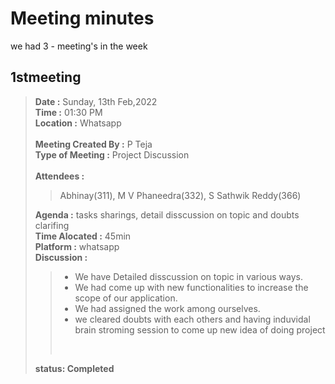 # Meeting minutes
we had 3 - meeting's in the week
## 1stmeeting
> **Date :** Sunday, 13th Feb,2022<br>
> **Time :** 01:30 PM<br>
> **Location :** Whatsapp<br>
> <br>
> **Meeting Created By :** P Teja<br>
> **Type of Meeting :** Project Discussion<br>
> <br>
> **Attendees :** 
>> Abhinay(311), M V Phaneedra(332), S Sathwik Reddy(366)<br>
>
> **Agenda :** tasks sharings, detail disscussion on topic and doubts clarifing<br>
> **Time Alocated :** 45min<br>
> **Platform :** whatsapp<br>
> **Discussion :**<br>
>> * We have Detailed disscussion on topic in various ways.
>> * We had come up with new functionalities to increase the scope of our application.
>> * We had assigned the work among ourselves.
>> * we cleared doubts with each others and having induvidal brain stroming session to come up new idea of doing project 
>> <br>
> **status: Completed**<br>


